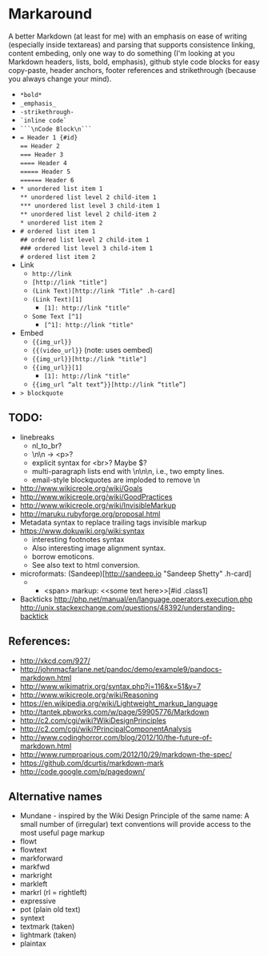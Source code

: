# Markaround

A better Markdown (at least for me) with an emphasis on ease of writing (especially inside textareas) and parsing that supports consistence linking, content embeding, only one way to do something (I'm looking at you Markdown headers, lists, bold, emphasis), github style code blocks for easy copy-paste, header anchors, footer references and strikethrough (because you always change your mind).

* `*bold*`
* `_emphasis_`
* `-strikethrough-`
* `` `inline code` ``
* ```` ```\nCode Block\n``` ````
* `= Header 1 {#id}`  
    `== Header 2`  
    `=== Header 3`  
    `==== Header 4`  
    `===== Header 5`  
    `====== Header 6`  
* `* unordered list item 1`  
    `** unordered list level 2 child-item 1`  
    `*** unordered list level 3 child-item 1`  
    `** unordered list level 2 child-item 2`  
    `* unordered list item 2`
* `# ordered list item 1`  
    `## ordered list level 2 child-item 1`  
    `### ordered list level 3 child-item 1`  
    `# ordered list item 2`
* Link
    * `http://link`
    * `[http://link "title"]`
    * `(Link Text)[http://link "Title" .h-card]`
    * `(Link Text)[1]`
      * `[1]: http://link "title"`
    * `Some Text [^1]`
      * `[^1]: http://link "title"`
* Embed
  * `{{img_url}}`
  * `{{(video_url}}` (note: uses oembed)
  * `{{img_url}}[http://link "title"]`
  * `{{img_url}}[1]`
      * `[1]: http://link "title"`
  * `{{img_url “alt text“}}[http://link “title”]`
* `> blockquote`

## TODO:
*  linebreaks
    * nl_to_br?
    * \n\n -> \<p\>?
    * explicit syntax for \<br\>? Maybe \$?
    * multi-paragraph lists end with \n\n\n, i.e., two empty lines.
    * email-style blockquotes are imploded to remove \n
* http://www.wikicreole.org/wiki/Goals
* http://www.wikicreole.org/wiki/GoodPractices
* http://www.wikicreole.org/wiki/InvisibleMarkup
* http://maruku.rubyforge.org/proposal.html
* Metadata syntax to replace trailing tags invisible markup
* https://www.dokuwiki.org/wiki:syntax
    * interesting footnotes syntax
    * Also interesting image alignment syntax.
    * borrow emoticons.
    * See also text to html conversion.
* microformats: (Sandeep)[http://sandeep.io "Sandeep Shetty" .h-card]
    * * \<span> markup: \<\<some text here>>[#id .class1]
* Backticks http://php.net/manual/en/language.operators.execution.php http://unix.stackexchange.com/questions/48392/understanding-backtick

## References:
* http://xkcd.com/927/
* http://johnmacfarlane.net/pandoc/demo/example9/pandocs-markdown.html
* http://www.wikimatrix.org/syntax.php?i=116&x=51&y=7
* http://www.wikicreole.org/wiki/Reasoning
* https://en.wikipedia.org/wiki/Lightweight_markup_language
* http://tantek.pbworks.com/w/page/59905776/Markdown
* http://c2.com/cgi/wiki?WikiDesignPrinciples
* http://c2.com/cgi/wiki?PrincipalComponentAnalysis
* http://www.codinghorror.com/blog/2012/10/the-future-of-markdown.html
* http://www.rumproarious.com/2012/10/29/markdown-the-spec/
* https://github.com/dcurtis/markdown-mark
* http://code.google.com/p/pagedown/


## Alternative names
* Mundane - inspired by the Wiki Design Principle of the same name: A small number of \(irregular\) text conventions will provide access to the most useful page markup
* flowt
* flowtext
* markforward
* markfwd
* markright
* markleft
* markrl (rl = rightleft)
* expressive
* pot (plain old text)
* syntext
* textmark (taken)
* lightmark (taken)
* plaintax
